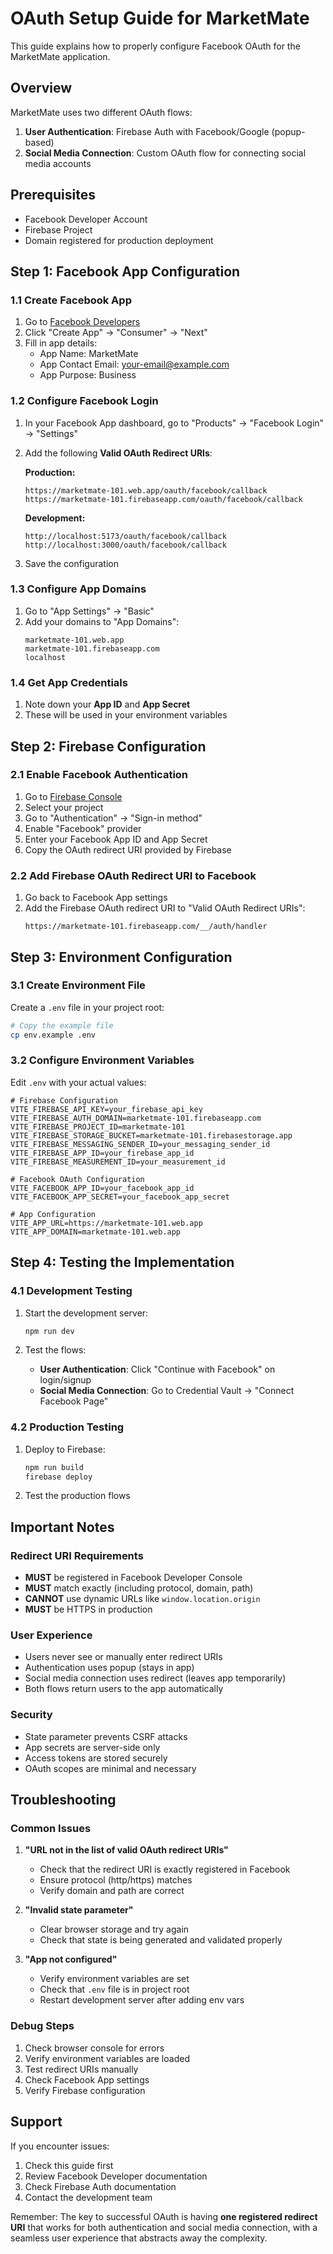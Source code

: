 # OAuth Setup Guide for MarketMate

This guide explains how to properly configure Facebook OAuth for the MarketMate application.

## Overview

MarketMate uses two different OAuth flows:

1. **User Authentication**: Firebase Auth with Facebook/Google (popup-based)
2. **Social Media Connection**: Custom OAuth flow for connecting social media accounts

## Prerequisites

- Facebook Developer Account
- Firebase Project
- Domain registered for production deployment

## Step 1: Facebook App Configuration

### 1.1 Create Facebook App

1. Go to [Facebook Developers](https://developers.facebook.com/)
2. Click "Create App" → "Consumer" → "Next"
3. Fill in app details:
   - App Name: MarketMate
   - App Contact Email: your-email@example.com
   - App Purpose: Business

### 1.2 Configure Facebook Login

1. In your Facebook App dashboard, go to "Products" → "Facebook Login" → "Settings"
2. Add the following **Valid OAuth Redirect URIs**:

   **Production:**
   ```
   https://marketmate-101.web.app/oauth/facebook/callback
   https://marketmate-101.firebaseapp.com/oauth/facebook/callback
   ```

   **Development:**
   ```
   http://localhost:5173/oauth/facebook/callback
   http://localhost:3000/oauth/facebook/callback
   ```

3. Save the configuration

### 1.3 Configure App Domains

1. Go to "App Settings" → "Basic"
2. Add your domains to "App Domains":
   ```
   marketmate-101.web.app
   marketmate-101.firebaseapp.com
   localhost
   ```

### 1.4 Get App Credentials

1. Note down your **App ID** and **App Secret**
2. These will be used in your environment variables

## Step 2: Firebase Configuration

### 2.1 Enable Facebook Authentication

1. Go to [Firebase Console](https://console.firebase.google.com/)
2. Select your project
3. Go to "Authentication" → "Sign-in method"
4. Enable "Facebook" provider
5. Enter your Facebook App ID and App Secret
6. Copy the OAuth redirect URI provided by Firebase

### 2.2 Add Firebase OAuth Redirect URI to Facebook

1. Go back to Facebook App settings
2. Add the Firebase OAuth redirect URI to "Valid OAuth Redirect URIs":
   ```
   https://marketmate-101.firebaseapp.com/__/auth/handler
   ```

## Step 3: Environment Configuration

### 3.1 Create Environment File

Create a `.env` file in your project root:

```bash
# Copy the example file
cp env.example .env
```

### 3.2 Configure Environment Variables

Edit `.env` with your actual values:

```env
# Firebase Configuration
VITE_FIREBASE_API_KEY=your_firebase_api_key
VITE_FIREBASE_AUTH_DOMAIN=marketmate-101.firebaseapp.com
VITE_FIREBASE_PROJECT_ID=marketmate-101
VITE_FIREBASE_STORAGE_BUCKET=marketmate-101.firebasestorage.app
VITE_FIREBASE_MESSAGING_SENDER_ID=your_messaging_sender_id
VITE_FIREBASE_APP_ID=your_firebase_app_id
VITE_FIREBASE_MEASUREMENT_ID=your_measurement_id

# Facebook OAuth Configuration
VITE_FACEBOOK_APP_ID=your_facebook_app_id
VITE_FACEBOOK_APP_SECRET=your_facebook_app_secret

# App Configuration
VITE_APP_URL=https://marketmate-101.web.app
VITE_APP_DOMAIN=marketmate-101.web.app
```

## Step 4: Testing the Implementation

### 4.1 Development Testing

1. Start the development server:
   ```bash
   npm run dev
   ```

2. Test the flows:
   - **User Authentication**: Click "Continue with Facebook" on login/signup
   - **Social Media Connection**: Go to Credential Vault → "Connect Facebook Page"

### 4.2 Production Testing

1. Deploy to Firebase:
   ```bash
   npm run build
   firebase deploy
   ```

2. Test the production flows

## Important Notes

### Redirect URI Requirements

- **MUST** be registered in Facebook Developer Console
- **MUST** match exactly (including protocol, domain, path)
- **CANNOT** use dynamic URLs like `window.location.origin`
- **MUST** be HTTPS in production

### User Experience

- Users never see or manually enter redirect URIs
- Authentication uses popup (stays in app)
- Social media connection uses redirect (leaves app temporarily)
- Both flows return users to the app automatically

### Security

- State parameter prevents CSRF attacks
- App secrets are server-side only
- Access tokens are stored securely
- OAuth scopes are minimal and necessary

## Troubleshooting

### Common Issues

1. **"URL not in the list of valid OAuth redirect URIs"**
   - Check that the redirect URI is exactly registered in Facebook
   - Ensure protocol (http/https) matches
   - Verify domain and path are correct

2. **"Invalid state parameter"**
   - Clear browser storage and try again
   - Check that state is being generated and validated properly

3. **"App not configured"**
   - Verify environment variables are set
   - Check that `.env` file is in project root
   - Restart development server after adding env vars

### Debug Steps

1. Check browser console for errors
2. Verify environment variables are loaded
3. Test redirect URIs manually
4. Check Facebook App settings
5. Verify Firebase configuration

## Support

If you encounter issues:

1. Check this guide first
2. Review Facebook Developer documentation
3. Check Firebase Auth documentation
4. Contact the development team

Remember: The key to successful OAuth is having **one registered redirect URI** that works for both authentication and social media connection, with a seamless user experience that abstracts away the complexity.
